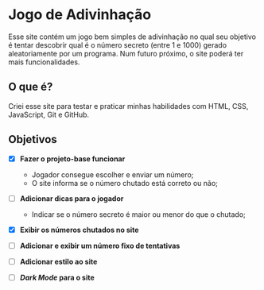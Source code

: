 # Jogo de Adivinhação
Esse site contém um jogo bem simples de adivinhação no qual seu objetivo é tentar descobrir qual é o número secreto (entre 1 e 1000) gerado aleatoriamente por um programa. Num futuro próximo, o site poderá ter mais funcionalidades.

## O que é?
Criei esse site para testar e praticar minhas habilidades com HTML, CSS, JavaScript, Git e GitHub.

## Objetivos
- [x] **Fazer o projeto-base funcionar**
   - Jogador consegue escolher e enviar um número;
   - O site informa se o número chutado está correto ou não;

- [ ] **Adicionar dicas para o jogador**
   - Indicar se o número secreto é maior ou menor do que o chutado;
   
- [x] **Exibir os números chutados no site**

- [ ] **Adicionar e exibir um número fixo de tentativas**

- [ ] **Adicionar estilo ao site**

- [ ] **_Dark Mode_ para o site**